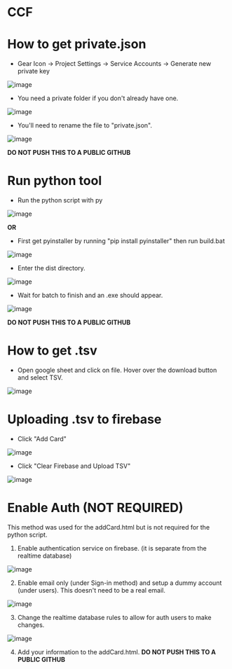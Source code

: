 # CCF

# How to get private.json

* Gear Icon -> Project Settings -> Service Accounts -> Generate new private key

![image](https://user-images.githubusercontent.com/91961334/200907431-7ac2dd2b-4d10-4275-b0f6-b86223fe67a6.png)

* You need a private folder if you don't already have one.

![image](https://user-images.githubusercontent.com/91961334/202522154-8a64c792-246c-4509-b2d9-ec977fc5656d.png)

* You'll need to rename the file to "private.json".

![image](https://user-images.githubusercontent.com/91961334/202522325-ef452d66-10bb-4e01-998a-31fbdd7aea10.png)

**DO NOT PUSH THIS TO A PUBLIC GITHUB**

# Run python tool

* Run the python script with py

![image](https://user-images.githubusercontent.com/91961334/202524230-189af745-26ac-4c82-87f3-b9a2aebc332e.png)

**OR**

* First get pyinstaller by running "pip install pyinstaller" then run build.bat

![image](https://user-images.githubusercontent.com/91961334/202524328-d6d9a6ff-a2c0-4acf-bdc5-daded166f1c8.png)

* Enter the dist directory.

![image](https://user-images.githubusercontent.com/91961334/202524395-24d0d2f8-57bc-47bf-8d9d-218665c09380.png)

* Wait for batch to finish and an .exe should appear.

![image](https://user-images.githubusercontent.com/91961334/202524433-82e311c5-301f-48e8-8e3e-97edc6da7bcc.png)

**DO NOT PUSH THIS TO A PUBLIC GITHUB**

# How to get .tsv

* Open google sheet and click on file. Hover over the download button and select TSV.

![image](https://user-images.githubusercontent.com/91961334/202525630-12bb9bf0-1868-4c86-bf37-5667240c1852.png)

# Uploading .tsv to firebase

* Click "Add Card"

![image](https://user-images.githubusercontent.com/91961334/202525101-c4673415-816d-4cfd-9965-cfb34bc0303e.png)

* Click "Clear Firebase and Upload TSV"

![image](https://user-images.githubusercontent.com/91961334/202525249-7a978de6-6d0f-4a0a-ab80-a6b785458134.png)

# Enable Auth (NOT REQUIRED)
This method was used for the addCard.html but is not required for the python script.

1. Enable authentication service on firebase. (it is separate from the realtime database)

![image](https://user-images.githubusercontent.com/91961334/200909413-02578e34-285e-4de4-b733-43bb4840a4d4.png)

2. Enable email only (under Sign-in method) and setup a dummy account (under users). This doesn't need to be a real email.

![image](https://user-images.githubusercontent.com/91961334/200909681-1796411f-792e-4449-8859-2ffd076926d6.png)

3. Change the realtime database rules to allow for auth users to make changes.

![image](https://user-images.githubusercontent.com/91961334/200909004-7da2e969-4d51-4e36-a2d2-7349e2b2c747.png)

4. Add your information to the addCard.html. **DO NOT PUSH THIS TO A PUBLIC GITHUB**
